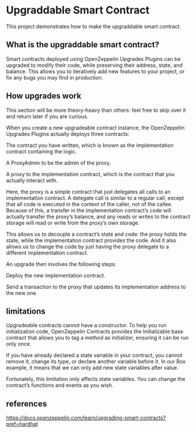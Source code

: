 # Upgraddable Smart Contract

This project demonstrates how to make the upgraddable smart contract.

## What is the upgraddable smart contract?

Smart contracts deployed using OpenZeppelin Upgrades Plugins can be upgraded to modify their code, while preserving their address, state, and balance. This allows you to iteratively add new features to your project, or fix any bugs you may find in production.

## How upgrades work

This section will be more theory-heavy than others: feel free to skip over it and return later if you are curious.

When you create a new upgradeable contract instance, the OpenZeppelin Upgrades Plugins actually deploys three contracts:

The contract you have written, which is known as the implementation contract containing the logic.

A ProxyAdmin to be the admin of the proxy.

A proxy to the implementation contract, which is the contract that you actually interact with.

Here, the proxy is a simple contract that just delegates all calls to an implementation contract. A delegate call is similar to a regular call, except that all code is executed in the context of the caller, not of the callee. Because of this, a transfer in the implementation contract’s code will actually transfer the proxy’s balance, and any reads or writes to the contract storage will read or write from the proxy’s own storage.

This allows us to decouple a contract’s state and code: the proxy holds the state, while the implementation contract provides the code. And it also allows us to change the code by just having the proxy delegate to a different implementation contract.

An upgrade then involves the following steps:

Deploy the new implementation contract.

Send a transaction to the proxy that updates its implementation address to the new one.

## limitations

Upgradeable contracts cannot have a constructor. To help you run initialization code, OpenZeppelin Contracts provides the Initializable base contract that allows you to tag a method as initializer, ensuring it can be run only once.

If you have already declared a state variable in your contract, you cannot remove it, change its type, or declare another variable before it. In our Box example, it means that we can only add new state variables after value.

Fortunately, this limitation only affects state variables. You can change the contract’s functions and events as you wish.

## references

https://docs.openzeppelin.com/learn/upgrading-smart-contracts?pref=hardhat

